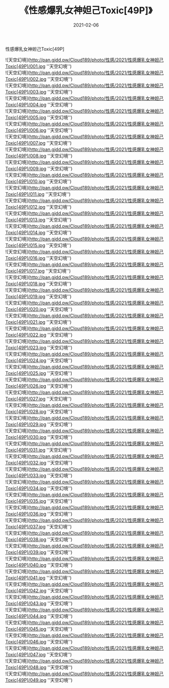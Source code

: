 ﻿---
layout: post
title:  《性感爆乳女神妲己Toxic[49P]》
date:   2021-02-06
img: http://pan.gjdd.pw/Cloud189/photo/性感/2021/性感爆乳女神妲己Toxic[49P]/000.jpg
categories: [美女, 性感, 泳衣]
---

性感爆乳女神妲己Toxic[49P]



![天空幻境](http://pan.gjdd.pw/Cloud189/photo/性感/2021/性感爆乳女神妲己Toxic[49P]/001.jpg ''天空幻境'') <br>
![天空幻境](http://pan.gjdd.pw/Cloud189/photo/性感/2021/性感爆乳女神妲己Toxic[49P]/002.jpg ''天空幻境'') <br>
![天空幻境](http://pan.gjdd.pw/Cloud189/photo/性感/2021/性感爆乳女神妲己Toxic[49P]/003.jpg ''天空幻境'') <br>
![天空幻境](http://pan.gjdd.pw/Cloud189/photo/性感/2021/性感爆乳女神妲己Toxic[49P]/004.jpg ''天空幻境'') <br>
![天空幻境](http://pan.gjdd.pw/Cloud189/photo/性感/2021/性感爆乳女神妲己Toxic[49P]/005.jpg ''天空幻境'') <br>
![天空幻境](http://pan.gjdd.pw/Cloud189/photo/性感/2021/性感爆乳女神妲己Toxic[49P]/006.jpg ''天空幻境'') <br>
![天空幻境](http://pan.gjdd.pw/Cloud189/photo/性感/2021/性感爆乳女神妲己Toxic[49P]/007.jpg ''天空幻境'') <br>
![天空幻境](http://pan.gjdd.pw/Cloud189/photo/性感/2021/性感爆乳女神妲己Toxic[49P]/008.jpg ''天空幻境'') <br>
![天空幻境](http://pan.gjdd.pw/Cloud189/photo/性感/2021/性感爆乳女神妲己Toxic[49P]/009.jpg ''天空幻境'') <br>
![天空幻境](http://pan.gjdd.pw/Cloud189/photo/性感/2021/性感爆乳女神妲己Toxic[49P]/010.jpg ''天空幻境'') <br>
![天空幻境](http://pan.gjdd.pw/Cloud189/photo/性感/2021/性感爆乳女神妲己Toxic[49P]/011.jpg ''天空幻境'') <br>
![天空幻境](http://pan.gjdd.pw/Cloud189/photo/性感/2021/性感爆乳女神妲己Toxic[49P]/012.jpg ''天空幻境'') <br>
![天空幻境](http://pan.gjdd.pw/Cloud189/photo/性感/2021/性感爆乳女神妲己Toxic[49P]/013.jpg ''天空幻境'') <br>
![天空幻境](http://pan.gjdd.pw/Cloud189/photo/性感/2021/性感爆乳女神妲己Toxic[49P]/014.jpg ''天空幻境'') <br>
![天空幻境](http://pan.gjdd.pw/Cloud189/photo/性感/2021/性感爆乳女神妲己Toxic[49P]/015.jpg ''天空幻境'') <br>
![天空幻境](http://pan.gjdd.pw/Cloud189/photo/性感/2021/性感爆乳女神妲己Toxic[49P]/016.jpg ''天空幻境'') <br>
![天空幻境](http://pan.gjdd.pw/Cloud189/photo/性感/2021/性感爆乳女神妲己Toxic[49P]/017.jpg ''天空幻境'') <br>
![天空幻境](http://pan.gjdd.pw/Cloud189/photo/性感/2021/性感爆乳女神妲己Toxic[49P]/018.jpg ''天空幻境'') <br>
![天空幻境](http://pan.gjdd.pw/Cloud189/photo/性感/2021/性感爆乳女神妲己Toxic[49P]/019.jpg ''天空幻境'') <br>
![天空幻境](http://pan.gjdd.pw/Cloud189/photo/性感/2021/性感爆乳女神妲己Toxic[49P]/020.jpg ''天空幻境'') <br>
![天空幻境](http://pan.gjdd.pw/Cloud189/photo/性感/2021/性感爆乳女神妲己Toxic[49P]/021.jpg ''天空幻境'') <br>
![天空幻境](http://pan.gjdd.pw/Cloud189/photo/性感/2021/性感爆乳女神妲己Toxic[49P]/022.jpg ''天空幻境'') <br>
![天空幻境](http://pan.gjdd.pw/Cloud189/photo/性感/2021/性感爆乳女神妲己Toxic[49P]/023.jpg ''天空幻境'') <br>
![天空幻境](http://pan.gjdd.pw/Cloud189/photo/性感/2021/性感爆乳女神妲己Toxic[49P]/024.jpg ''天空幻境'') <br>
![天空幻境](http://pan.gjdd.pw/Cloud189/photo/性感/2021/性感爆乳女神妲己Toxic[49P]/025.jpg ''天空幻境'') <br>
![天空幻境](http://pan.gjdd.pw/Cloud189/photo/性感/2021/性感爆乳女神妲己Toxic[49P]/026.jpg ''天空幻境'') <br>
![天空幻境](http://pan.gjdd.pw/Cloud189/photo/性感/2021/性感爆乳女神妲己Toxic[49P]/027.jpg ''天空幻境'') <br>
![天空幻境](http://pan.gjdd.pw/Cloud189/photo/性感/2021/性感爆乳女神妲己Toxic[49P]/028.jpg ''天空幻境'') <br>
![天空幻境](http://pan.gjdd.pw/Cloud189/photo/性感/2021/性感爆乳女神妲己Toxic[49P]/029.jpg ''天空幻境'') <br>
![天空幻境](http://pan.gjdd.pw/Cloud189/photo/性感/2021/性感爆乳女神妲己Toxic[49P]/030.jpg ''天空幻境'') <br>
![天空幻境](http://pan.gjdd.pw/Cloud189/photo/性感/2021/性感爆乳女神妲己Toxic[49P]/031.jpg ''天空幻境'') <br>
![天空幻境](http://pan.gjdd.pw/Cloud189/photo/性感/2021/性感爆乳女神妲己Toxic[49P]/032.jpg ''天空幻境'') <br>
![天空幻境](http://pan.gjdd.pw/Cloud189/photo/性感/2021/性感爆乳女神妲己Toxic[49P]/033.jpg ''天空幻境'') <br>
![天空幻境](http://pan.gjdd.pw/Cloud189/photo/性感/2021/性感爆乳女神妲己Toxic[49P]/034.jpg ''天空幻境'') <br>
![天空幻境](http://pan.gjdd.pw/Cloud189/photo/性感/2021/性感爆乳女神妲己Toxic[49P]/035.jpg ''天空幻境'') <br>
![天空幻境](http://pan.gjdd.pw/Cloud189/photo/性感/2021/性感爆乳女神妲己Toxic[49P]/036.jpg ''天空幻境'') <br>
![天空幻境](http://pan.gjdd.pw/Cloud189/photo/性感/2021/性感爆乳女神妲己Toxic[49P]/037.jpg ''天空幻境'') <br>
![天空幻境](http://pan.gjdd.pw/Cloud189/photo/性感/2021/性感爆乳女神妲己Toxic[49P]/038.jpg ''天空幻境'') <br>
![天空幻境](http://pan.gjdd.pw/Cloud189/photo/性感/2021/性感爆乳女神妲己Toxic[49P]/039.jpg ''天空幻境'') <br>
![天空幻境](http://pan.gjdd.pw/Cloud189/photo/性感/2021/性感爆乳女神妲己Toxic[49P]/040.jpg ''天空幻境'') <br>
![天空幻境](http://pan.gjdd.pw/Cloud189/photo/性感/2021/性感爆乳女神妲己Toxic[49P]/041.jpg ''天空幻境'') <br>
![天空幻境](http://pan.gjdd.pw/Cloud189/photo/性感/2021/性感爆乳女神妲己Toxic[49P]/042.jpg ''天空幻境'') <br>
![天空幻境](http://pan.gjdd.pw/Cloud189/photo/性感/2021/性感爆乳女神妲己Toxic[49P]/043.jpg ''天空幻境'') <br>
![天空幻境](http://pan.gjdd.pw/Cloud189/photo/性感/2021/性感爆乳女神妲己Toxic[49P]/044.jpg ''天空幻境'') <br>
![天空幻境](http://pan.gjdd.pw/Cloud189/photo/性感/2021/性感爆乳女神妲己Toxic[49P]/045.jpg ''天空幻境'') <br>
![天空幻境](http://pan.gjdd.pw/Cloud189/photo/性感/2021/性感爆乳女神妲己Toxic[49P]/046.jpg ''天空幻境'') <br>
![天空幻境](http://pan.gjdd.pw/Cloud189/photo/性感/2021/性感爆乳女神妲己Toxic[49P]/047.jpg ''天空幻境'') <br>
![天空幻境](http://pan.gjdd.pw/Cloud189/photo/性感/2021/性感爆乳女神妲己Toxic[49P]/048.jpg ''天空幻境'') <br>
![天空幻境](http://pan.gjdd.pw/Cloud189/photo/性感/2021/性感爆乳女神妲己Toxic[49P]/049.jpg ''天空幻境'') <br>